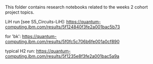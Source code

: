 This folder contains research notebooks related to the weeks 2 cohort project topics.

LiH run [see S5_Circuits-LiH]:
https://quantum-computing.ibm.com/results/5f124840f3fe2a001bac5b73

for 'bk':
https://quantum-computing.ibm.com/results/5f0fc5c706b6fe001a0cf890

typical H2 run: 
https://quantum-computing.ibm.com/results/5f1235e8f3fe2a001bac5a9a

